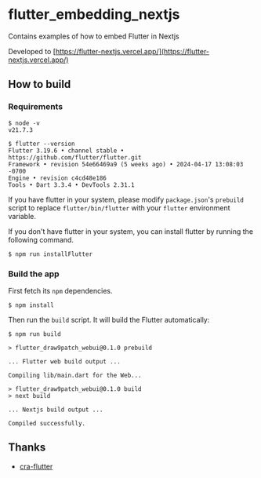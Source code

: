 # flutter_embedding_nextjs

Contains examples of how to embed Flutter in Nextjs

Developed to [https://flutter-nextjs.vercel.app/](https://flutter-nextjs.vercel.app/)

## How to build

### Requirements

```console
$ node -v
v21.7.3

$ flutter --version
Flutter 3.19.6 • channel stable • https://github.com/flutter/flutter.git
Framework • revision 54e66469a9 (5 weeks ago) • 2024-04-17 13:08:03 -0700
Engine • revision c4cd48e186
Tools • Dart 3.3.4 • DevTools 2.31.1
```

If you have flutter in your system, please modify `package.json`'s `prebuild` script to replace `flutter/bin/flutter` with your `flutter` environment variable.

If you don't have flutter in your system, you can install flutter by running the following command.

```console
$ npm run installFlutter
```

### Build the app

First fetch its `npm` dependencies.

```console
$ npm install
```

Then run the `build` script. It will build the Flutter automatically:

```console
$ npm run build

> flutter_draw9patch_webui@0.1.0 prebuild

... Flutter web build output ...

Compiling lib/main.dart for the Web...

> flutter_draw9patch_webui@0.1.0 build
> next build

... Nextjs build output ...

Compiled successfully.
```

## Thanks

- [cra-flutter](https://github.com/p-mazhnik/flutter-embedding/tree/main/cra-flutter)
